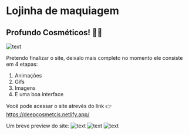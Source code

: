 # Lojinha de maquiagem

## Profundo Cosméticos! 💃💃

![text](https://raw.githubusercontent.com/ArthurYamori/lojinha/main/Preview_site/logo.png)

Pretendo finalizar o site, deixalo mais completo
no momento ele consiste em 4 etapas:

1. Animações
2. Gifs
3. Imagens 
4. E uma boa interface

Você pode acessar o site atrevés do link 👉 https://deepcosmetcis.netlify.app/

Um breve preview do site:
![text](https://raw.githubusercontent.com/ArthurYamori/lojinha/main/Preview_site/1.png)
![text](https://raw.githubusercontent.com/ArthurYamori/lojinha/main/Preview_site/2.png)
![text](https://raw.githubusercontent.com/ArthurYamori/lojinha/main/Preview_site/3.png)
